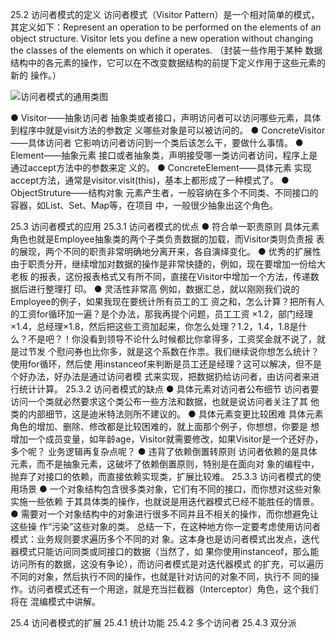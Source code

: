 25.2 访问者模式的定义
访问者模式（Visitor Pattern）是一个相对简单的模式，其定义如下：Represent an
operation to be performed on the elements of an object structure. Visitor lets you define a new
operation without changing the classes of the elements on which it operates. （封装一些作用于某种
数据结构中的各元素的操作，它可以在不改变数据结构的前提下定义作用于这些元素的新的
操作。）

![访问者模式的通用类图](https://pic.downk.cc/item/5f8125411cd1bbb86b97c68b.jpg)

● Visitor——抽象访问者
抽象类或者接口，声明访问者可以访问哪些元素，具体到程序中就是visit方法的参数定
义哪些对象是可以被访问的。
● ConcreteVisitor——具体访问者
它影响访问者访问到一个类后该怎么干，要做什么事情。
● Element——抽象元素
接口或者抽象类，声明接受哪一类访问者访问，程序上是通过accept方法中的参数来定
义的。
● ConcreteElement——具体元素
实现accept方法，通常是visitor.visit(this)，基本上都形成了一种模式了。
● ObjectStruture——结构对象
元素产生者，一般容纳在多个不同类、不同接口的容器，如List、Set、Map等，在项目
中，一般很少抽象出这个角色。

25.3 访问者模式的应用
25.3.1 访问者模式的优点
● 符合单一职责原则
具体元素角色也就是Employee抽象类的两个子类负责数据的加载，而Visitor类则负责报
表的展现，两个不同的职责非常明确地分离开来，各自演绎变化。
● 优秀的扩展性
由于职责分开，继续增加对数据的操作是非常快捷的，例如，现在要增加一份给大老板
的报表，这份报表格式又有所不同，直接在Visitor中增加一个方法，传递数据后进行整理打
印。
● 灵活性非常高
例如，数据汇总，就以刚刚我们说的Employee的例子，如果我现在要统计所有员工的工
资之和，怎么计算？把所有人的工资for循环加一遍？是个办法，那我再提个问题，员工工资
×1.2，部门经理×1.4，总经理×1.8，然后把这些工资加起来，你怎么处理？1.2，1.4，1.8是什
么？不是吧？！你没看到领导不论什么时候都比你拿得多，工资奖金就不说了，就是过节发
个慰问券也比你多，就是这个系数在作祟。我们继续说你想怎么统计？使用for循环，然后使
用instanceof来判断是员工还是经理？这可以解决，但不是个好办法，好办法是通过访问者模
式来实现，把数据扔给访问者，由访问者来进行统计计算。
25.3.2 访问者模式的缺点
● 具体元素对访问者公布细节
访问者要访问一个类就必然要求这个类公布一些方法和数据，也就是说访问者关注了其
他类的内部细节，这是迪米特法则所不建议的。
● 具体元素变更比较困难
具体元素角色的增加、删除、修改都是比较困难的，就上面那个例子，你想想，你要是
想增加一个成员变量，如年龄age，Visitor就需要修改，如果Visitor是一个还好办，多个呢？
业务逻辑再复杂点呢？
● 违背了依赖倒置转原则
访问者依赖的是具体元素，而不是抽象元素，这破坏了依赖倒置原则，特别是在面向对
象的编程中，抛弃了对接口的依赖，而直接依赖实现类，扩展比较难。
25.3.3 访问者模式的使用场景
● 一个对象结构包含很多类对象，它们有不同的接口，而你想对这些对象实施一些依赖
于其具体类的操作，也就说是用迭代器模式已经不能胜任的情景。
● 需要对一个对象结构中的对象进行很多不同并且不相关的操作，而你想避免让这些操
作“污染”这些对象的类。
总结一下，在这种地方你一定要考虑使用访问者模式：业务规则要求遍历多个不同的对
象。这本身也是访问者模式出发点，迭代器模式只能访问同类或同接口的数据（当然了，如
果你使用instanceof，那么能访问所有的数据，这没有争论），而访问者模式是对迭代器模式
的扩充，可以遍历不同的对象，然后执行不同的操作，也就是针对访问的对象不同，执行不
同的操作。访问者模式还有一个用途，就是充当拦截器（Interceptor）角色，这个我们将在
混编模式中讲解。

25.4 访问者模式的扩展
25.4.1 统计功能
25.4.2 多个访问者
25.4.3 双分派
